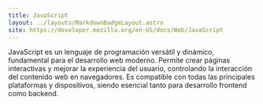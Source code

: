 ```yaml
---
title: JavaScript
layout: ../layouts/MarkdownBadgeLayout.astro
site: https://developer.mozilla.org/en-US/docs/Web/JavaScript
---
```


JavaScript es un lenguaje de programación versátil y dinámico, fundamental para el desarrollo web moderno. Permite crear páginas interactivas y mejorar la experiencia del usuario, controlando la interacción del contenido web en navegadores. Es compatible con todas las principales plataformas y dispositivos, siendo esencial tanto para desarrollo frontend como backend.